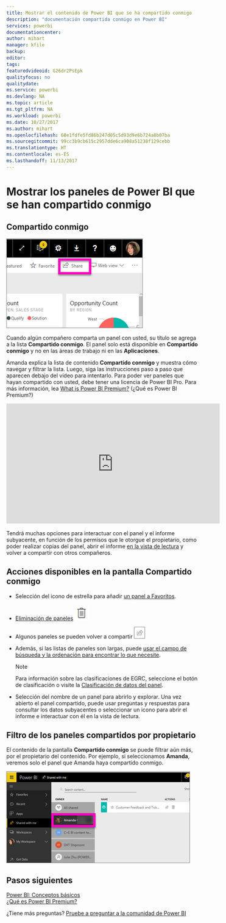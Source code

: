 ```yaml
---
title: Mostrar el contenido de Power BI que se ha compartido conmigo
description: "documentación compartida conmigo en Power BI"
services: powerbi
documentationcenter: 
author: mihart
manager: kfile
backup: 
editor: 
tags: 
featuredvideoid: G26dr2PsEpk
qualityfocus: no
qualitydate: 
ms.service: powerbi
ms.devlang: NA
ms.topic: article
ms.tgt_pltfrm: NA
ms.workload: powerbi
ms.date: 10/27/2017
ms.author: mihart
ms.openlocfilehash: 68e1fdfe5fd86b247d05c5d93d9e6b724a8b07ba
ms.sourcegitcommit: 99cc3b9cb615c2957dde6ca908a51238f129cebb
ms.translationtype: HT
ms.contentlocale: es-ES
ms.lasthandoff: 11/13/2017
---
```

# <a name="display-the-power-bi-dashboards-that-have-been-shared-with-me"></a>Mostrar los paneles de Power BI que se han compartido conmigo
## <a name="shared-with-me"></a>Compartido conmigo
![](media/service-shared-with-me/power-bi-share-dash.png)

Cuando algún compañero comparta un panel con usted, su título se agrega a la lista **Compartido conmigo**. El panel solo está disponible en **Compartido conmigo** y no en las áreas de trabajo ni en las **Aplicaciones**.

Amanda explica la lista de contenido **Compartido conmigo** y muestra cómo navegar y filtrar la lista. Luego, siga las instrucciones paso a paso que aparecen debajo del vídeo para intentarlo. Para poder ver paneles que hayan compartido con usted, debe tener una licencia de Power BI Pro. Para más información, lea [What is Power BI Premium?](service-premium.md) (¿Qué es Power BI Premium?)

<iframe width="560" height="315" src="https://www.youtube.com/embed/G26dr2PsEpk" frameborder="0" allowfullscreen></iframe>

Tendrá muchas opciones para interactuar con el panel y el informe subyacente, en función de los permisos que le otorgue el propietario,  como poder realizar copias del panel, abrir el informe [en la vista de lectura](service-interact-with-a-report-in-reading-view.md) y volver a compartir con otros compañeros.

## <a name="actions-available-from-the-shared-with-me-screen"></a>Acciones disponibles en la pantalla **Compartido conmigo**
* Selección del icono de estrella para añadir [un panel a Favoritos](service-dashboard-favorite.md).
* [Eliminación de paneles](service-delete.md)  ![](media/service-shared-with-me/power-bi-delete-icon.png)
* Algunos paneles se pueden volver a compartir  ![](media/service-shared-with-me/power-bi-share-icon-new.png)
* Además, si las listas de paneles son largas, puede [usar el campo de búsqueda y la ordenación para encontrar lo que necesite](service-navigation-search-filter-sort.md).
  
  > [!NOTE]
  > Para información sobre las clasificaciones de EGRC, seleccione el botón de clasificación o visite la [Clasificación de datos del panel](service-data-classification.md).
  > 
  > 
* Selección del nombre de un panel para abrirlo y explorar. Una vez abierto el panel compartido, puede usar preguntas y respuestas para consultar los datos subyacentes o seleccionar un icono para abrir el informe e interactuar con él en la vista de lectura.

## <a name="filter-shared-dashboards-by-owner"></a>Filtro de los paneles compartidos por propietario
El contenido de la pantalla **Compartido conmigo** se puede filtrar aún más, por el propietario del contenido. Por ejemplo, si seleccionamos **Amanda**, veremos solo el panel que Amanda haya compartido conmigo.

![](media/service-shared-with-me/power-bi-owner.png)

## <a name="next-steps"></a>Pasos siguientes
[Power BI: Conceptos básicos](service-basic-concepts.md)  
[¿Qué es Power BI Premium?](service-premium.md)  

¿Tiene más preguntas? [Pruebe a preguntar a la comunidad de Power BI](http://community.powerbi.com/)

